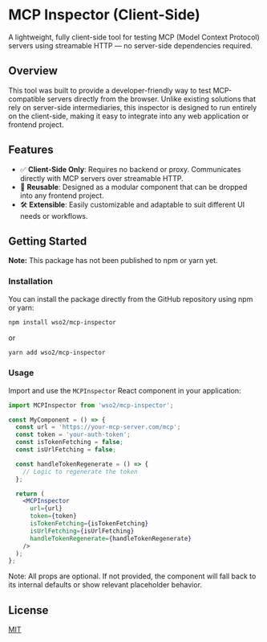 # MCP Inspector (Client-Side)

A lightweight, fully client-side tool for testing MCP (Model Context Protocol) servers using streamable HTTP — no server-side dependencies required.

## Overview

This tool was built to provide a developer-friendly way to test MCP-compatible servers directly from the browser. Unlike existing solutions that rely on server-side intermediaries, this inspector is designed to run entirely on the client-side, making it easy to integrate into any web application or frontend project.

## Features

- ✅ **Client-Side Only**: Requires no backend or proxy. Communicates directly with MCP servers over streamable HTTP.
- 🔁 **Reusable**: Designed as a modular component that can be dropped into any frontend project.
- 🛠️ **Extensible**: Easily customizable and adaptable to suit different UI needs or workflows.

## Getting Started

**Note:** This package has not been published to npm or yarn yet.

### Installation

You can install the package directly from the GitHub repository using npm or yarn:

```bash
npm install wso2/mcp-inspector
```

or

```bash
yarn add wso2/mcp-inspector
```

### Usage

Import and use the `MCPInspector` React component in your application:

```jsx
import MCPInspector from 'wso2/mcp-inspector';

const MyComponent = () => {
  const url = 'https://your-mcp-server.com/mcp';
  const token = 'your-auth-token';
  const isTokenFetching = false;
  const isUrlFetching = false;

  const handleTokenRegenerate = () => {
    // Logic to regenerate the token
  };

  return (
    <MCPInspector
      url={url}
      token={token}
      isTokenFetching={isTokenFetching}
      isUrlFetching={isUrlFetching}
      handleTokenRegenerate={handleTokenRegenerate}
    />
  );
};
```

Note: All props are optional. If not provided, the component will fall back to its internal defaults or show relevant placeholder behavior.

## License

[MIT](./LICENSE)
